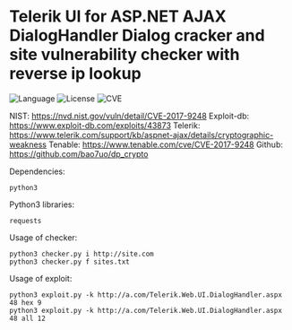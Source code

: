 # Telerik UI for ASP.NET AJAX DialogHandler Dialog cracker and site vulnerability checker with reverse ip lookup

![Language](http://img.shields.io/:language-PYTHON-red.svg?style=flat-square) ![License](http://img.shields.io/:license-GPL-blue.svg?style=flat-square) ![CVE](http://img.shields.io/:CVE-2017_9248-blue.svg?style=flat-square)


NIST:       https://nvd.nist.gov/vuln/detail/CVE-2017-9248
Exploit-db: https://www.exploit-db.com/exploits/43873
Telerik:    https://www.telerik.com/support/kb/aspnet-ajax/details/cryptographic-weakness
Tenable:    https://www.tenable.com/cve/CVE-2017-9248
Github:     https://github.com/bao7uo/dp_crypto


Dependencies:
```
python3
```

Python3 libraries:
```
requests
```


Usage of checker:
```
python3 checker.py i http://site.com
python3 checker.py f sites.txt
```

Usage of exploit:
```
python3 exploit.py -k http://a.com/Telerik.Web.UI.DialogHandler.aspx 48 hex 9
python3 exploit.py -k http://a.com/Telerik.Web.UI.DialogHandler.aspx 48 all 12
```
